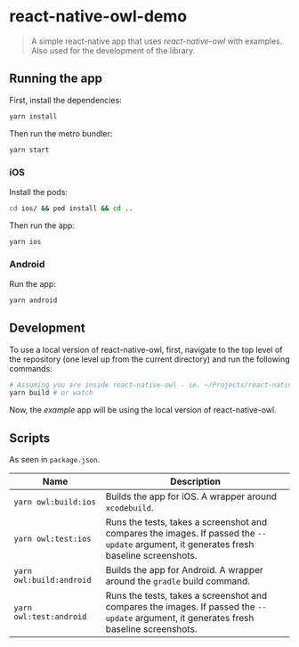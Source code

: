 # react-native-owl-demo

> A simple react-native app that uses _react-native-owl_ with examples. Also used for the development of the library.

## Running the app

First, install the dependencies:

```sh
yarn install
```

Then run the metro bundler:

```sh
yarn start
```

### iOS

Install the pods:

```sh
cd ios/ && pod install && cd ..
```

Then run the app:

```sh
yarn ios
```

### Android

Run the app:

```sh
yarn android
```

## Development

To use a local version of react-native-owl, first, navigate to the top level of the repository (one level up from the current directory) and run the following commands:

```sh
# Assuming you are inside react-native-owl - ie. ~/Projects/react-native-owl
yarn build # or watch
```

Now, the _example_ app will be using the local version of react-native-owl.

## Scripts

As seen in `package.json`.

| Name                     | Description                                                                                                                             |
| ------------------------ | --------------------------------------------------------------------------------------------------------------------------------------- |
| `yarn owl:build:ios`     | Builds the app for iOS. A wrapper around `xcodebuild`.                                                                                  |
| `yarn owl:test:ios`      | Runs the tests, takes a screenshot and compares the images. If passed the `--update` argument, it generates fresh baseline screenshots. |
| `yarn owl:build:android` | Builds the app for Android. A wrapper around the `gradle` build command.                                                                |
| `yarn owl:test:android`  | Runs the tests, takes a screenshot and compares the images. If passed the `--update` argument, it generates fresh baseline screenshots. |
